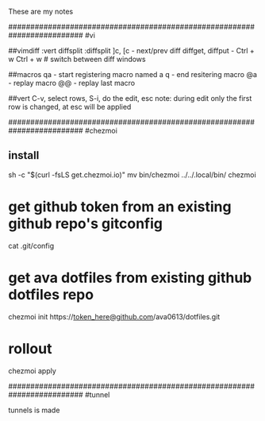 These are my notes

#########################################################################
#vi

##vimdiff 
:vert diffsplit <filename>
:diffsplit <filename>
]c, [c               - next/prev diff
diffget, diffput     - 
Ctrl + w Ctrl + w    # switch between diff windows

##macros
qa - start registering macro named a
q - end resitering macro
@a - replay macro
@@ - replay last macro

##vert
C-v, select rows, S-i, do the edit, esc
note: during edit only the first row is changed, at esc will be applied


#########################################################################
#chezmoi 

## install
sh -c "$(curl -fsLS get.chezmoi.io)"
mv bin/chezmoi ../../.local/bin/
chezmoi 

# get github token from an existing github repo's gitconfig
cat .git/config 

# get ava dotfiles from existing github dotfiles repo
chezmoi init https://token_here@github.com/ava0613/dotfiles.git
# rollout
chezmoi apply

#########################################################################
#tunnel 

tunnels is made

